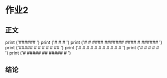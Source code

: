 # 作业2
## 正文
print ('######                                                   ')
print ('#     #                   #                              ')
print ('#     #       ####     #######       ####       # ###### ')
print ('#####       #     #       #        #     #      ##       ')
print ('#          # # # #        #       # # # #       #        ')
print ('#          #              #       #             #        ')
print ('#           #####         ##       #####        #        ')
## 结论


